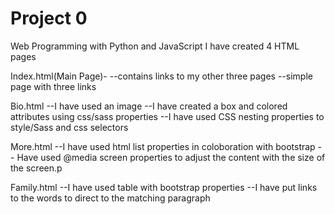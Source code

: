 # Project 0

Web Programming with Python and JavaScript
I have created 4 HTML pages

Index.html(Main Page)-
--contains links to my other three pages
--simple page with three links

Bio.html
--I have used an image
--I have created a box and colored attributes using css/sass properties
--I have used CSS nesting properties to style/Sass and css selectors

More.html
--I have used html list properties in coloboration with bootstrap
-- Have used @media screen properties to adjust the content with the size of the screen.p


Family.html
--I have used table with bootstrap properties
--I have put links to the words to direct to the matching paragraph

